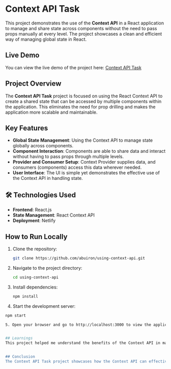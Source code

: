 # Context API Task

This project demonstrates the use of the **Context API** in a React application to manage and share state across components without the need to pass props manually at every level. The project showcases a clean and efficient way of managing global state in React.

## Live Demo
You can view the live demo of the project here: [Context API Task](https://context-api-task-by-at.netlify.app)

## Project Overview
The **Context API Task** project is focused on using the React Context API to create a shared state that can be accessed by multiple components within the application. This eliminates the need for prop drilling and makes the application more scalable and maintainable.

## Key Features
- **Global State Management**: Using the Context API to manage state globally across components.
- **Component Interaction**: Components are able to share data and interact without having to pass props through multiple levels.
- **Provider and Consumer Setup**: Context Provider supplies data, and consumers (components) access this data wherever needed.
- **User Interface**: The UI is simple yet demonstrates the effective use of the Context API in handling state.

## 🛠️ Technologies Used
- **Frontend**: React.js
- **State Management**: React Context API
- **Deployment**: Netlify

## How to Run Locally

1. Clone the repository:
   ```bash
   git clone https://github.com/abuiron/using-context-api.git

2. Navigate to the project directory:
   ```bash
   cd using-context-api

3. Install dependencies:
   ```bash
   npm install

4. Start the development server:
  ```bash
  npm start

5. Open your browser and go to http://localhost:3000 to view the application.


## Learnings
This project helped me understand the benefits of the Context API in managing state across multiple components without prop drilling. It reinforced my knowledge of React's context mechanism and how it improves state management in more complex applications.


## Conclusion
The Context API Task project showcases how the Context API can effectively handle state management in a React application, streamlining the process of sharing data between components without needing to pass props at every level.
